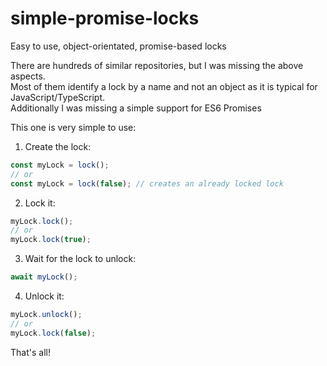 # simple-promise-locks
Easy to use, object-orientated, promise-based locks

There are hundreds of similar repositories, but I was missing the above aspects.<br/>
Most of them identify a lock by a name and not an object as it is typical for JavaScript/TypeScript.<br/>
Additionally I was missing a simple support for ES6 Promises

This one is very simple to use:

1. Create the lock:

````javascript
const myLock = lock();
// or
const myLock = lock(false); // creates an already locked lock
````

2. Lock it:

````javascript
myLock.lock();
// or
myLock.lock(true);
````
3. Wait for the lock to unlock:

````javascript
await myLock();
````

4. Unlock it:

````javascript
myLock.unlock();
// or
myLock.lock(false);
````

That's all!
